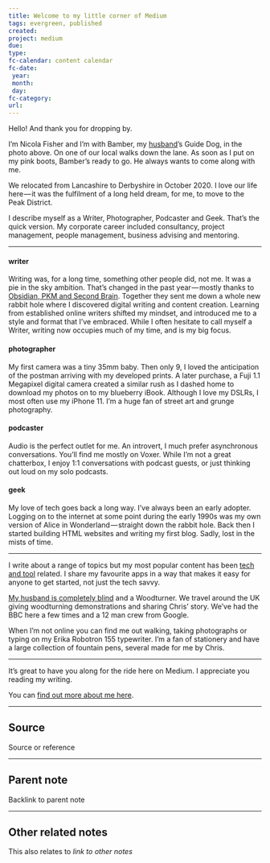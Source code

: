 ```yaml
---
title: Welcome to my little corner of Medium
tags: evergreen, published
created: 
project: medium
due: 
type: 
fc-calendar: content calendar
fc-date:
 year: 
 month: 
 day: 
fc-category: 
url:
---
```


Hello! And thank you for dropping by.

I’m Nicola Fisher and I’m with Bamber, my [husband](https://bit.ly/tbwfilm)’s Guide Dog, in the photo above. On one of our local walks down the lane. As soon as I put on my pink boots, Bamber’s ready to go. He always wants to come along with me.

We relocated from Lancashire to Derbyshire in October 2020. I love our life here — it was the fulfilment of a long held dream, for me, to move to the Peak District.

I describe myself as a Writer, Photographer, Podcaster and Geek. That’s the quick version. My corporate career included consultancy, project management, people management, business advising and mentoring.

---

#### writer

Writing was, for a long time, something other people did, not me. It was a pie in the sky ambition. That’s changed in the past year — mostly thanks to [Obsidian, PKM and Second Brain](https://medium.com/talkingtech/obsidian-is-a-game-changer-if-you-want-to-write-a-book-50f91f782584). Together they sent me down a whole new rabbit hole where I discovered digital writing and content creation. Learning from established online writers shifted my mindset, and introduced me to a style and format that I’ve embraced. While I often hesitate to call myself a Writer, writing now occupies much of my time, and is my big focus.

#### photographer

My first camera was a tiny 35mm baby. Then only 9, I loved the anticipation of the postman arriving with my developed prints. A later purchase, a Fuji 1.1 Megapixel digital camera created a similar rush as I dashed home to download my photos on to my blueberry iBook. Although I love my DSLRs, I most often use my iPhone 11. I’m a huge fan of street art and grunge photography.

#### podcaster

Audio is the perfect outlet for me. An introvert, I much prefer asynchronous conversations. You’ll find me mostly on Voxer. While I’m not a great chatterbox, I enjoy 1:1 conversations with podcast guests, or just thinking out loud on my solo podcasts.

#### geek

My love of tech goes back a long way. I’ve always been an early adopter. Logging on to the internet at some point during the early 1990s was my own version of Alice in Wonderland — straight down the rabbit hole. Back then I started building HTML websites and writing my first blog. Sadly, lost in the mists of time.

---

I write about a range of topics but my most popular content has been [tech and tool](https://medium.com/talkingtech) related. I share my favourite apps in a way that makes it easy for anyone to get started, not just the tech savvy.

[My husband is completely blind](https://nicolafisherwriter.medium.com/i-met-a-blind-man-and-reader-i-married-him-f6abaa505bad) and a Woodturner. We travel around the UK giving woodturning demonstrations and sharing Chris’ story. We’ve had the BBC here a few times and a 12 man crew from Google.

When I’m not online you can find me out walking, taking photographs or typing on my Erika Robotron 155 typewriter. I’m a fan of stationery and have a large collection of fountain pens, several made for me by Chris.

---

It’s great to have you along for the ride here on Medium. I appreciate you reading my writing.

You can [find out more about me here](https://agentlerpace.start.page/).

---

## Source

Source or reference

---

## Parent note

Backlink to parent note

---

## Other related notes

This also relates to *link to other notes*